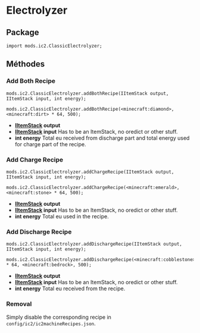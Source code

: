 # Electrolyzer

## Package

```zenscript
import mods.ic2.ClassicElectrolyzer;
```

## Méthodes

### Add Both Recipe

```zenscripts
mods.ic2.ClassicElectrolyzer.addBothRecipe(IItemStack output, IItemStack input, int energy);

mods.ic2.ClassicElectrolyzer.addBothRecipe(<minecraft:diamond>, <minecraft:dirt> * 64, 500);
```

- **[IItemStack](/Vanilla/Items/IItemStack/) output**
- **[IItemStack](/Vanilla/Items/IItemStack/) input** Has to be an ItemStack, no oredict or other stuff.
- **int energy** Total eu received from discharge part and total energy used for charge part of the recipe.

### Add Charge Recipe

```zenscripts
mods.ic2.ClassicElectrolyzer.addChargeRecipe(IItemStack output, IItemStack input, int energy);

mods.ic2.ClassicElectrolyzer.addChargeRecipe(<minecraft:emerald>, <minecraft:stone> * 64, 500);
```

- **[IItemStack](/Vanilla/Items/IItemStack/) output**
- **[IItemStack](/Vanilla/Items/IItemStack/) input** Has to be an ItemStack, no oredict or other stuff.
- **int energy** Total eu used in the recipe.

### Add Discharge Recipe

```zenscripts
mods.ic2.ClassicElectrolyzer.addDischargeRecipe(IItemStack output, IItemStack input, int energy);

mods.ic2.ClassicElectrolyzer.addDischargeRecipe(<minecraft:cobblestone> * 64, <minecraft:bedrock>, 500);
```

- **[IItemStack](/Vanilla/Items/IItemStack/) output**
- **[IItemStack](/Vanilla/Items/IItemStack/) input** Has to be an ItemStack, no oredict or other stuff.
- **int energy** Total eu received from the recipe.

### Removal

Simply disable the corresponding recipe in `config/ic2/ic2machineRecipes.json`.

